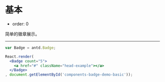 # 基本

- order: 0

简单的徽章展示。

---

````jsx
var Badge = antd.Badge;

React.render(
  <Badge count="5">
    <a href="#" className="head-example"></a>
  </Badge>
, document.getElementById('components-badge-demo-basic'));
````

<style>
.ant-badge {
  margin-right: 16px;
}
.head-example {
  width: 42px;
  height: 42px;
  border-radius: 6px;
  background: #eee;
  display: inline-block;
}
</style>

